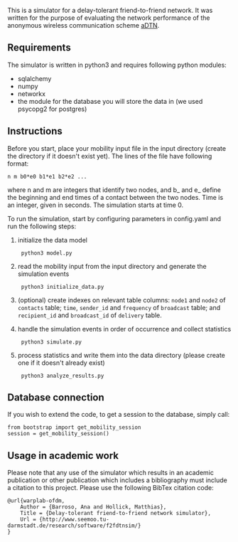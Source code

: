 This is a simulator for a delay-tolerant friend-to-friend network. It was written for the purpose of evaluating the network performance of the anonymous wireless communication scheme [aDTN](https://www.seemoo.tu-darmstadt.de/team/ana-barroso/adtn).

## Requirements

The simulator is written in python3 and requires following python modules:
- sqlalchemy
- numpy
- networkx
- the module for the database you will store the data in (we used psycopg2 for postgres)

## Instructions

Before you start, place your mobility input file in the input directory (create the directory if it doesn't exist yet). The lines of the file have following format:

    n m b0*e0 b1*e1 b2*e2 ...
    
where n and m are integers that identify two nodes, and b_ and e_ define the beginning and end times of a contact between the two nodes. Time is an integer, given in seconds. The simulation starts at time 0.

To run the simulation, start by configuring parameters in config.yaml and run the following steps:

1. initialize the data model

        python3 model.py

2. read the mobility input from the input directory and generate the simulation events

        python3 initialize_data.py
        
3. (optional) create indexes on relevant table columns: `node1` and `node2` of `contacts` table; `time`, `sender_id` and `frequency` of `broadcast` table; and `recipient_id` and `broadcast_id` of `delivery` table.

4. handle the simulation events in order of occurrence and collect statistics

        python3 simulate.py 

5. process statistics and write them into the data directory (please create one if it doesn't already exist)

        python3 analyze_results.py


## Database connection
If you wish to extend the code, to get a session to the database, simply call:

    from bootstrap import get_mobility_session
    session = get_mobility_session()

## Usage in academic work

Please note that any use of the simulator which results in an academic publication or other publication which includes a bibliography must include a citation to this project. Please use the following BibTex citation code:

    @url{warplab-ofdm,
        Author = {Barroso, Ana and Hollick, Matthias},
        Title = {Delay-tolerant friend-to-friend network simulator},
        Url = {http://www.seemoo.tu-darmstadt.de/research/software/f2fdtnsim/}
    }
